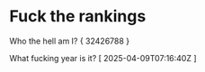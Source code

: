 # Fuck the rankings

Who the hell am I?
{ 32426788 }

What fucking year is it?
[ 2025-04-09T07:16:40Z ]

